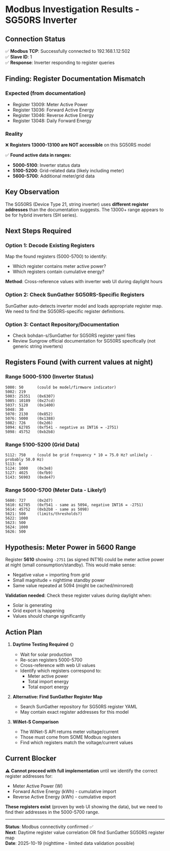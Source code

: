 # Modbus Investigation Results - SG50RS Inverter

## Connection Status
✅ **Modbus TCP**: Successfully connected to 192.168.1.12:502  
✅ **Slave ID**: 1  
✅ **Response**: Inverter responding to register queries

## Finding: Register Documentation Mismatch

### Expected (from documentation)
- Register 13009: Meter Active Power
- Register 13036: Forward Active Energy  
- Register 13046: Reverse Active Energy
- Register 13048: Daily Forward Energy

### Reality
❌ **Registers 13000-13100 are NOT accessible** on this SG50RS model

✅ **Found active data in ranges:**
- **5000-5100**: Inverter status data
- **5100-5200**: Grid-related data (likely including meter)
- **5600-5700**: Additional meter/grid data

## Key Observation
The SG50RS (Device Type 21, string inverter) uses **different register addresses** than the documentation suggests. The 13000+ range appears to be for hybrid inverters (SH series).

## Next Steps Required

### Option 1: Decode Existing Registers
Map the found registers (5000-5700) to identify:
- Which register contains meter active power?
- Which registers contain cumulative energy?

**Method**: Cross-reference values with inverter web UI during daylight hours

### Option 2: Check SunGather SG50RS-Specific Registers
SunGather auto-detects inverter model and loads appropriate register map. We need to find the SG50RS-specific register definitions.

### Option 3: Contact Repository/Documentation
- Check bohdan-s/SunGather for SG50RS register yaml files
- Review Sungrow official documentation for SG50RS specifically (not generic string inverters)

## Registers Found (with current values at night)

### Range 5000-5100 (Inverter Status)
```
5000: 50      (could be model/firmware indicator)
5002: 219    
5003: 25351   (0x6307)
5005: 10189   (0x27cd)
5037: 5120    (0x1400)
5048: 30
5070: 2130    (0x852)
5076: 5000    (0x1388)
5082: 726     (0x2d6)
5094: 62785   (0xf541 - negative as INT16 = -2751)
5098: 45752   (0xb2b8)
```

### Range 5100-5200 (Grid Data)
```
5112: 750     (could be grid frequency * 10 = 75.0 Hz? unlikely - probably 50.0 Hz)
5113: 6
5124: 1000    (0x3e8)
5127: 4025    (0xfb9)
5143: 56903   (0xde47)
```

### Range 5600-5700 (Meter Data - Likely!)
```
5600: 727     (0x2d7)
5610: 62785   (0xf541 - same as 5094, negative INT16 = -2751)
5614: 45752   (0xb2b8 - same as 5098)
5621: 500     (limits/thresholds?)
5622: 1000
5623: 500
5624: 1000
5626: 500
```

## Hypothesis: Meter Power in 5600 Range

Register **5610** showing `-2751` (as signed INT16) could be meter active power at night (small consumption/standby). This would make sense:
- Negative value = importing from grid
- Small magnitude = nighttime standby power
- Same value repeated at 5094 (might be cached/mirrored)

**Validation needed**: Check these register values during daylight when:
- Solar is generating
- Grid export is happening
- Values should change significantly

## Action Plan

1. **Daytime Testing Required** 🌞
   - Wait for solar production
   - Re-scan registers 5000-5700
   - Cross-reference with web UI values
   - Identify which registers correspond to:
     * Meter active power
     * Total import energy
     * Total export energy

2. **Alternative: Find SunGather Register Map**
   - Search SunGather repository for SG50RS register YAML
   - May contain exact register addresses for this model

3. **WiNet-S Comparison**
   - The WiNet-S API returns meter voltage/current
   - Those must come from SOME Modbus registers
   - Find which registers match the voltage/current values

## Current Blocker

⚠️ **Cannot proceed with full implementation** until we identify the correct register addresses for:
- Meter Active Power (W)
- Forward Active Energy (kWh) - cumulative import
- Reverse Active Energy (kWh) - cumulative export

**These registers exist** (proven by web UI showing the data), but we need to find their addresses in the 5000-5700 range.

---

**Status**: Modbus connectivity confirmed ✅  
**Next**: Daytime register value correlation OR find SunGather SG50RS register map  
**Date**: 2025-10-19 (nighttime - limited data validation possible)
